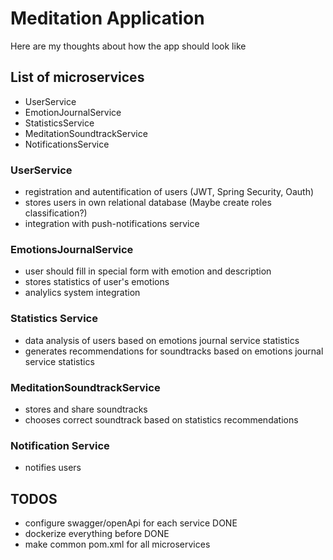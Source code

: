 # Meditation Application

Here are my thoughts about how the app should look like

## List of microservices

- UserService
- EmotionJournalService
- StatisticsService
- MeditationSoundtrackService
- NotificationsService

### UserService

- registration and autentification of users (JWT, Spring Security, Oauth)
- stores users in own relational database (Maybe create roles classification?)
- integration with push-notifications service

### EmotionsJournalService

- user should fill in special form with emotion and description
- stores statistics of user's emotions
- analylics system integration

### Statistics Service

- data analysis of users based on emotions journal service statistics
- generates recommendations for soundtracks based on emotions journal service statistics

### MeditationSoundtrackService

- stores and share soundtracks
- chooses correct soundtrack based on statistics recommendations

### Notification Service

- notifies users

## TODOS

- configure swagger/openApi for each service DONE
- dockerize everything before DONE
- make common pom.xml for all microservices
